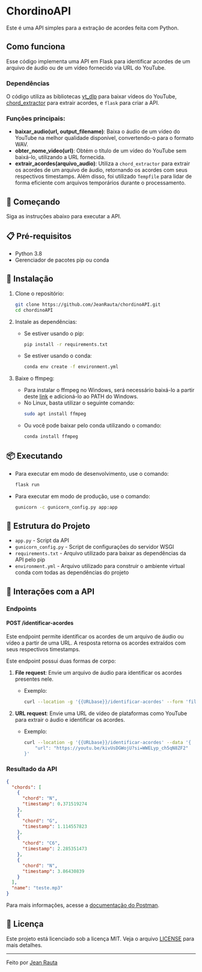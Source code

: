 
# ChordinoAPI

Este é uma API simples para a extração de acordes feita com Python.

## Como funciona

Esse código implementa uma API em Flask para identificar acordes de um arquivo de áudio ou de um vídeo fornecido via URL do YouTube.

### Dependências

O código utiliza as bibliotecas [yt_dlp](https://github.com/yt-dlp/yt-dlp.git) para baixar vídeos do YouTube, [chord_extractor](https://github.com/ohollo/chord-extractor.git) para extrair acordes, e `flask` para criar a API.

### Funções principais:

- **baixar_audio(url, output_filename)**: Baixa o áudio de um vídeo do YouTube na melhor qualidade disponível, convertendo-o para o formato WAV.
- **obter_nome_video(url)**: Obtém o título de um vídeo do YouTube sem baixá-lo, utilizando a URL fornecida.
- **extrair_acordes(arquivo_audio)**: Utiliza a `chord_extractor` para extrair os acordes de um arquivo de áudio, retornando os acordes com seus respectivos timestamps. Além disso, foi utilizado `Tempfile` para lidar de forma eficiente com arquivos temporários durante o processamento.

## 🚀 Começando

Siga as instruções abaixo para executar a API.

## 📋 Pré-requisitos

- Python 3.8
- Gerenciador de pacotes pip ou conda

## 🔧 Instalação

1. Clone o repositório:
   ```bash
   git clone https://github.com/JeanRauta/chordinoAPI.git
   cd chordinoAPI
   ```

2. Instale as dependências:
   - Se estiver usando o pip:
     ```bash
     pip install -r requirements.txt
     ```
   - Se estiver usando o conda:
     ```bash
     conda env create -f environment.yml
     ```

3. Baixe o ffmpeg:
   - Para instalar o ffmpeg no Windows, será necessário baixá-lo a partir deste [link](https://github.com/yt-dlp/FFmpeg-Builds) e adicioná-lo ao PATH do Windows.
   - No Linux, basta utilizar o seguinte comando:
     ```bash
     sudo apt install ffmpeg
     ```
   - Ou você pode baixar pelo conda utilizando o comando:
     ```bash
     conda install ffmpeg
     ```

## 📦 Executando

- Para executar em modo de desenvolvimento, use o comando:
  ```bash
  flask run
  ```
- Para executar em modo de produção, use o comando:
  ```bash
  gunicorn -c gunicorn_config.py app:app
  ```

## 📂 Estrutura do Projeto

- `app.py` - Script da API
- `gunicorn_config.py` - Script de configurações do servidor WSGI
- `requirements.txt` - Arquivo utilizado para baixar as dependências da API pelo pip
- `environment.yml` - Arquivo utilizado para construir o ambiente virtual conda com todas as dependências do projeto

## 🤝 Interações com a API

### Endpoints

#### POST /identificar-acordes

Este endpoint permite identificar os acordes de um arquivo de áudio ou vídeo a partir de uma URL. A resposta retorna os acordes extraídos com seus respectivos timestamps.

Este endpoint possui duas formas de corpo:

1. **File request**: Envie um arquivo de áudio para identificar os acordes presentes nele.
   - Exemplo:
     ```bash
     curl --location -g '{{URLbase}}/identificar-acordes' --form 'file=@"./teste.mp3"'
     ```

2. **URL request**: Envie uma URL de vídeo de plataformas como YouTube para extrair o áudio e identificar os acordes.
   - Exemplo:
     ```bash
     curl --location -g '{{URLbase}}/identificar-acordes' --data '{
         "url": "https://youtu.be/kivUsDGWojU?si=WWELyp_ch5qN8ZF2"
     }'
     ```

### Resultado da API

```json
{
  "chords": [
    {
      "chord": "N",
      "timestamp": 0.371519274
    },
    {
      "chord": "G",
      "timestamp": 1.114557823
    },
    {
      "chord": "C6",
      "timestamp": 2.285351473
    },
    {
      "chord": "N",
      "timestamp": 3.86430839
    }
  ],
  "name": "teste.mp3"
}
```

Para mais informações, acesse a [documentação do Postman](https://documenter.getpostman.com/view/32180238/2sAYQXnCcv).

## 📜 Licença

Este projeto está licenciado sob a licença MIT. Veja o arquivo [LICENSE](./LICENSE) para mais detalhes.

---

Feito por [Jean Rauta](https://github.com/JeanRauta)
